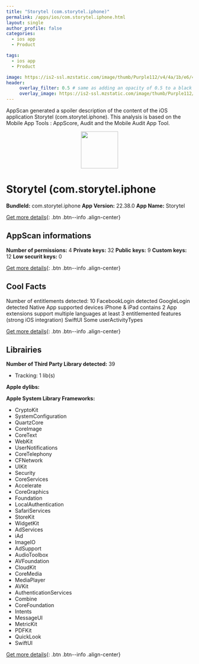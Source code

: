 ```yaml
---
title: "Storytel (com.storytel.iphone)"
permalink: /apps/ios/com.storytel.iphone.html
layout: single
author_profile: false
categories: 
  - ios app 
  - Product 

tags: 
  - ios app 
  - Product 

image: https://is2-ssl.mzstatic.com/image/thumb/Purple112/v4/4a/1b/e6/4a1be69c-517e-b0f5-d545-69084ea05b52/AppIcon-1x_U007emarketing-0-7-0-85-220.png/512x512bb.jpg
header: 
     overlay_filter: 0.5 # same as adding an opacity of 0.5 to a black background
     overlay_image: https://is2-ssl.mzstatic.com/image/thumb/Purple112/v4/4a/1b/e6/4a1be69c-517e-b0f5-d545-69084ea05b52/AppIcon-1x_U007emarketing-0-7-0-85-220.png/512x512bb.jpg
---
```

AppScan generated a spoiler description of the content of the iOS application Storytel (com.storytel.iphone). This analysis is based on the Mobile App Tools : AppScore, Audit and the Mobile Audit App Tool.

  
  
<div style="text-align: center;"><img src="https://is2-ssl.mzstatic.com/image/thumb/Purple112/v4/4a/1b/e6/4a1be69c-517e-b0f5-d545-69084ea05b52/AppIcon-1x_U007emarketing-0-7-0-85-220.png/512x512bb.jpg" width="100" height="100"></div>  
  
# Storytel (com.storytel.iphone

**BundleId:** com.storytel.iphone
**App Version:** 22.38.0
**App Name:** Storytel


[Get more details](/pricing.html){: .btn .btn--info .align-center}  
  
## AppScan informations 

**Number of permissions:** 4
**Private keys:** 32
**Public keys:** 9
**Custom keys:** 12
**Low securit keys:** 0
  
[Get more details](/pricing.html){: .btn .btn--info .align-center}

## Cool Facts

Number of entitlements detected: 10
FacebookLogin detected
GoogleLogin detected
Native App
supported devices iPhone & iPad
contains 2 App extensions
support multiple languages
at least 3 entitlemented features (strong iOS integration)
SwiftUI
Some userActivityTypes
  
[Get more details](/pricing.html){: .btn .btn--info .align-center}

## Librairies 
**Number of Third Party Library detected:** 39
- Tracking: 1 lib(s)

**Apple dylibs:**


**Apple System Library Frameworks:**
- CryptoKit
- SystemConfiguration
- QuartzCore
- CoreImage
- CoreText
- WebKit
- UserNotifications
- CoreTelephony
- CFNetwork
- UIKit
- Security
- CoreServices
- Accelerate
- CoreGraphics
- Foundation
- LocalAuthentication
- SafariServices
- StoreKit
- WidgetKit
- AdServices
- iAd
- ImageIO
- AdSupport
- AudioToolbox
- AVFoundation
- CloudKit
- CoreMedia
- MediaPlayer
- AVKit
- AuthenticationServices
- Combine
- CoreFoundation
- Intents
- MessageUI
- MetricKit
- PDFKit
- QuickLook
- SwiftUI


  
[Get more details](/pricing.html){: .btn .btn--info .align-center}

